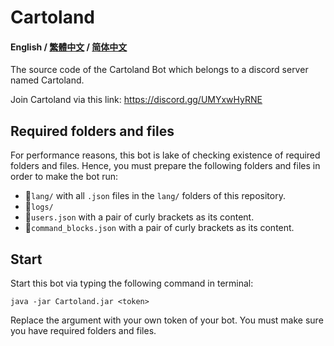 # Cartoland
#### English / [繁體中文](https://github.com/AlexCai2019/Cartoland/blob/master/README_zh-Hant.md) / [简体中文](https://github.com/AlexCai2019/Cartoland/blob/master/README_zh-Hans.md)
The source code of the Cartoland Bot which belongs to a discord server named Cartoland.

Join Cartoland via this link: https://discord.gg/UMYxwHyRNE

## Required folders and files
For performance reasons, this bot is lake of checking existence of required folders and files. Hence, you must prepare the following folders and files in order to make the bot run:
- 📁`lang/` with all `.json` files in the `lang/` folders of this repository.
- 📁`logs/`
- 📄`users.json` with a pair of curly brackets as its content.
- 📄`command_blocks.json` with a pair of curly brackets as its content.

## Start
Start this bot via typing the following command in terminal:
```
java -jar Cartoland.jar <token>
```
Replace the <token> argument with your own token of your bot. You must make sure you have required folders and files.